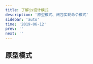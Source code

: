```yaml
---
title: 了解js设计模式
description: '原型模式、闭包实现命令模式'
sidebar: 'auto'
time: '2019-06-12'
prev: ''
next: ''
---
```


## 原型模式
